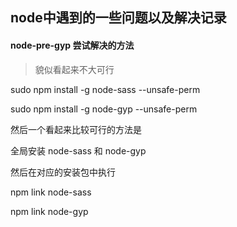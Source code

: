 ## node中遇到的一些问题以及解决记录

#### node-pre-gyp 尝试解决的方法

> 貌似看起来不大可行

sudo npm install -g node-sass --unsafe-perm

sudo npm install -g node-gyp --unsafe-perm

然后一个看起来比较可行的方法是 

全局安装 node-sass 和 node-gyp

然后在对应的安装包中执行 

npm link node-sass

npm link node-gyp
